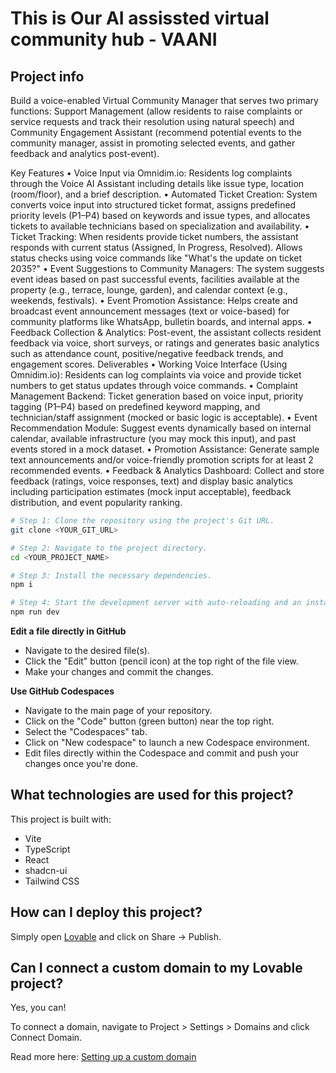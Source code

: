 # This is Our AI assissted virtual community hub - VAANI

## Project info

Build a voice-enabled Virtual Community Manager that serves two primary functions: Support Management (allow residents to raise complaints or service requests and track their resolution using natural speech) and Community Engagement Assistant (recommend potential events to the community manager, assist in promoting selected events, and gather feedback and analytics post-event).

Key Features
•
Voice Input via Omnidim.io: Residents log complaints through the Voice AI Assistant including details like issue type, location (room/floor), and a brief description.
•
Automated Ticket Creation: System converts voice input into structured ticket format, assigns predefined priority levels (P1–P4) based on keywords and issue types, and allocates tickets to available technicians based on specialization and availability.
•
Ticket Tracking: When residents provide ticket numbers, the assistant responds with current status (Assigned, In Progress, Resolved). Allows status checks using voice commands like "What's the update on ticket 2035?"
•
Event Suggestions to Community Managers: The system suggests event ideas based on past successful events, facilities available at the property (e.g., terrace, lounge, garden), and calendar context (e.g., weekends, festivals).
•
Event Promotion Assistance: Helps create and broadcast event announcement messages (text or voice-based) for community platforms like WhatsApp, bulletin boards, and internal apps.
•
Feedback Collection & Analytics: Post-event, the assistant collects resident feedback via voice, short surveys, or ratings and generates basic analytics such as attendance count, positive/negative feedback trends, and engagement scores.
Deliverables
•
Working Voice Interface (Using Omnidim.io): Residents can log complaints via voice and provide ticket numbers to get status updates through voice commands.
•
Complaint Management Backend: Ticket generation based on voice input, priority tagging (P1–P4) based on predefined keyword mapping, and technician/staff assignment (mocked or basic logic is acceptable).
•
Event Recommendation Module: Suggest events dynamically based on internal calendar, available infrastructure (you may mock this input), and past events stored in a mock dataset.
•
Promotion Assistance: Generate sample text announcements and/or voice-friendly promotion scripts for at least 2 recommended events.
•
Feedback & Analytics Dashboard: Collect and store feedback (ratings, voice responses, text) and display basic analytics including participation estimates (mock input acceptable), feedback distribution, and event popularity ranking.

```sh
# Step 1: Clone the repository using the project's Git URL.
git clone <YOUR_GIT_URL>

# Step 2: Navigate to the project directory.
cd <YOUR_PROJECT_NAME>

# Step 3: Install the necessary dependencies.
npm i

# Step 4: Start the development server with auto-reloading and an instant preview.
npm run dev
```

**Edit a file directly in GitHub**

- Navigate to the desired file(s).
- Click the "Edit" button (pencil icon) at the top right of the file view.
- Make your changes and commit the changes.

**Use GitHub Codespaces**

- Navigate to the main page of your repository.
- Click on the "Code" button (green button) near the top right.
- Select the "Codespaces" tab.
- Click on "New codespace" to launch a new Codespace environment.
- Edit files directly within the Codespace and commit and push your changes once you're done.

## What technologies are used for this project?

This project is built with:

- Vite
- TypeScript
- React
- shadcn-ui
- Tailwind CSS

## How can I deploy this project?

Simply open [Lovable](https://lovable.dev/projects/e9469e5f-c3b3-4e0c-a5b9-6f05ef32ed7c) and click on Share -> Publish.

## Can I connect a custom domain to my Lovable project?

Yes, you can!

To connect a domain, navigate to Project > Settings > Domains and click Connect Domain.

Read more here: [Setting up a custom domain](https://docs.lovable.dev/tips-tricks/custom-domain#step-by-step-guide)
